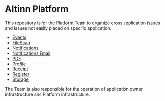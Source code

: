 # Altinn Platform

This repository is for the Platform Team to organize cross application issues and issues not easily placed on specific application.

 - [Events](https://github.com/Altinn/altinn-events)
 - [FileScan](https://github.com/Altinn/altinn-file-scan)
 - [Notifications](https://github.com/Altinn/altinn-notifications)
 - [Notifications Email](https://github.com/Altinn/altinn-notifications-email)
 - [PDF](https://github.com/Altinn/altinn-pdf)
 - [Profile](https://github.com/Altinn/altinn-profile)
 - [Receipt](https://github.com/Altinn/altinn-receipt)
 - [Register](https://github.com/Altinn/altinn-register)
 - [Storage](https://github.com/Altinn/altinn-storage)

 The Team is also responsible for the operation of application owner infrastructure and Platform infrastructure.

